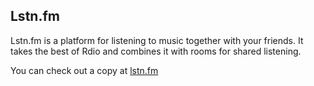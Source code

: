Lstn.fm
--------------

Lstn.fm is a platform for listening to music together with your friends. It takes the best of Rdio and combines it with rooms for shared listening. 

You can check out a copy at [lstn.fm](http://lstn.fm)
